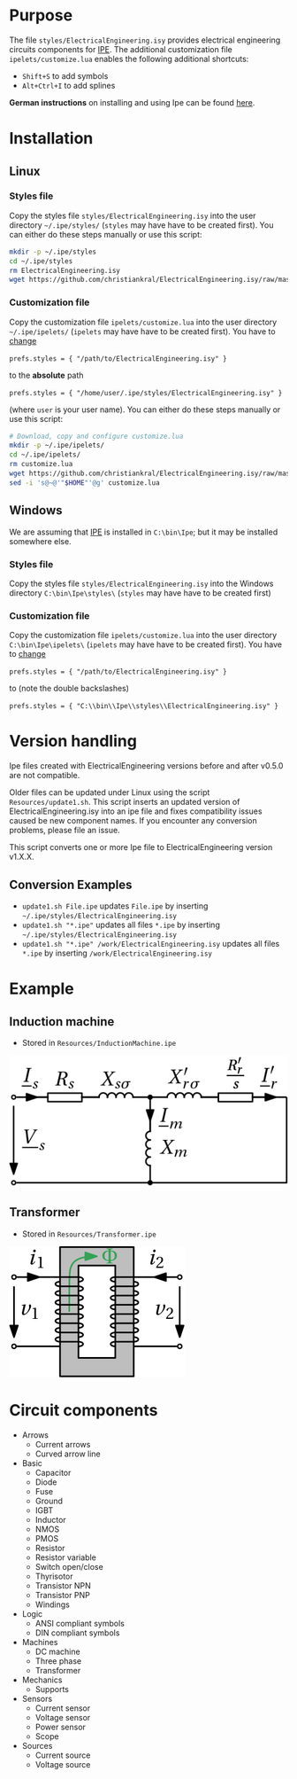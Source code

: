 # Purpose

The file `styles/ElectricalEngineering.isy` provides electrical engineering circuits components for
[IPE](http://ipe.otfried.org/). The additional customization file `ipelets/customize.lua` enables the following additional shortcuts:

- `Shift+S` to add symbols
- `Alt+Ctrl+I` to add splines

**German instructions** on installing and using Ipe can be found [here](https://gitea.com/christiankral/Ipe_Anleitung).

# Installation

## Linux

### Styles file

Copy the styles file `styles/ElectricalEngineering.isy` into the user directory `~/.ipe/styles/` (`styles` may have have to be created first). You can either do these steps manually or use this script:

```bash
mkdir -p ~/.ipe/styles
cd ~/.ipe/styles
rm ElectricalEngineering.isy
wget https://github.com/christiankral/ElectricalEngineering.isy/raw/master/styles/ElectricalEngineering.isy
```

### Customization file

Copy the customization file `ipelets/customize.lua` into the user directory `~/.ipe/ipelets/` (`ipelets` may have have to be created first). You have to [change](https://github.com/christiankral/ElectricalEngineering.isy/issues/1)

`prefs.styles = { "/path/to/ElectricalEngineering.isy" }`

to the **absolute** path

`prefs.styles = { "/home/user/.ipe/styles/ElectricalEngineering.isy" }`

(where `user` is your user name). You can either do these steps manually or use this script:

```bash
# Download, copy and configure customize.lua
mkdir -p ~/.ipe/ipelets/
cd ~/.ipe/ipelets/
rm customize.lua
wget https://github.com/christiankral/ElectricalEngineering.isy/raw/master/ipelets/customize.lua
sed -i 's@~@'"$HOME"'@g' customize.lua
```

## Windows

We are assuming that [IPE](http://ipe.otfried.org/) is installed in `C:\bin\Ipe`; but it may be installed somewhere else.

### Styles file

Copy the styles file `styles/ElectricalEngineering.isy` into the Windows directory `C:\bin\Ipe\styles\` (`styles` may have have to be created first)

### Customization file

Copy the customization file `ipelets/customize.lua` into the user directory `C:\bin\Ipe\ipelets\` (`ipelets` may have have to be created first). You have to [change](https://github.com/christiankral/ElectricalEngineering.isy/issues/1)

`prefs.styles = { "/path/to/ElectricalEngineering.isy" }`

to (note the double backslashes)

`prefs.styles = { "C:\\bin\\Ipe\\styles\\ElectricalEngineering.isy" }`

# Version handling

Ipe files created with ElectricalEngineering versions before and after v0.5.0 are not compatible.

Older files can be updated under Linux using the script `Resources/update1.sh`.
This script inserts an updated version of ElectricalEngineering.isy into an ipe file and
fixes compatibility issues caused be new component names. If you encounter any conversion problems, please file an issue.

This script converts one or more Ipe file to ElectricalEngineering version v1.X.X.

## Conversion Examples

- `update1.sh File.ipe` updates `File.ipe` by inserting `~/.ipe/styles/ElectricalEngineering.isy`
- `update1.sh "*.ipe"` updates all files `*.ipe` by inserting `~/.ipe/styles/ElectricalEngineering.isy`
- `update1.sh "*.ipe" /work/ElectricalEngineering.isy` updates all files `*.ipe` by inserting `/work/ElectricalEngineering.isy`

# Example

## Induction machine

- Stored in `Resources/InductionMachine.ipe`

![Induction machine](https://raw.githubusercontent.com/christiankral/ElectricalEngineering.isy/master/Resources/png/InductionMachine.png?raw=true)

## Transformer

- Stored in `Resources/Transformer.ipe`

![Transformer](https://raw.githubusercontent.com/christiankral/ElectricalEngineering.isy/master/Resources/png/Transformer.png?raw=true)


# Circuit components

- Arrows
  - Current arrows
  - Curved arrow line
- Basic
  - Capacitor
  - Diode
  - Fuse
  - Ground
  - IGBT
  - Inductor
  - NMOS
  - PMOS
  - Resistor
  - Resistor variable
  - Switch open/close
  - Thyrisotor
  - Transistor NPN
  - Transistor PNP
  - Windings
- Logic
  - ANSI compliant symbols
  - DIN compliant symbols
- Machines
  - DC machine
  - Three phase
  - Transformer
- Mechanics
  - Supports
- Sensors
  - Current sensor
  - Voltage sensor
  - Power sensor
  - Scope
- Sources
  - Current source
  - Voltage source
